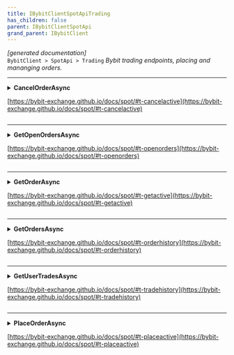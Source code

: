 ```yaml
---
title: IBybitClientSpotApiTrading
has_children: false
parent: IBybitClientSpotApi
grand_parent: IBybitClient
---
```

*[generated documentation]*  
`BybitClient > SpotApi > Trading`
*Bybit trading endpoints, placing and mananging orders.*
  

***

<details>
<summary>
<b>CancelOrderAsync</b>  

[https://bybit-exchange.github.io/docs/spot/#t-cancelactive](https://bybit-exchange.github.io/docs/spot/#t-cancelactive)  
</summary>
<p>

```C#  
Task<WebCallResult<BybitSpotOrderPlaced>> CancelOrderAsync([Optional] long? orderId, [Optional] string? clientOrderId, [Optional] long? receiveWindow, [Optional] CancellationToken ct);  
```  

|Parameter|Description|
|---|---|
|`orderId`|The order id|
|`clientOrderId`|The client order id|
|`receiveWindow`|The receive window for which this request is active. When the request takes longer than this to complete the server will reject the request|
|`ct`|Cancellation token|

*Cancel an active order. Either orderId or clientOrderId should be provided*  

</p>
</details>

***

<details>
<summary>
<b>GetOpenOrdersAsync</b>  

[https://bybit-exchange.github.io/docs/spot/#t-openorders](https://bybit-exchange.github.io/docs/spot/#t-openorders)  
</summary>
<p>

```C#  
Task<WebCallResult<IEnumerable<BybitSpotOrder>>> GetOpenOrdersAsync([Optional] string? symbol, [Optional] long? orderId, [Optional] int? limit, [Optional] long? receiveWindow, [Optional] CancellationToken ct);  
```  

|Parameter|Description|
|---|---|
|`symbol`|The symbol|
|`orderId`|Filter by order id, will only return orders with an orderId smaller than this|
|`limit`|Max amount of results|
|`receiveWindow`|The receive window for which this request is active. When the request takes longer than this to complete the server will reject the request|
|`ct`|Cancellation token|

*Get open orders*  

</p>
</details>

***

<details>
<summary>
<b>GetOrderAsync</b>  

[https://bybit-exchange.github.io/docs/spot/#t-getactive](https://bybit-exchange.github.io/docs/spot/#t-getactive)  
</summary>
<p>

```C#  
Task<WebCallResult<BybitSpotOrder>> GetOrderAsync([Optional] long? orderId, [Optional] string? clientOrderId, [Optional] long? receiveWindow, [Optional] CancellationToken ct);  
```  

|Parameter|Description|
|---|---|
|`orderId`|The id of the order|
|`clientOrderId`|The client order id|
|`receiveWindow`|The receive window for which this request is active. When the request takes longer than this to complete the server will reject the request|
|`ct`|Cancellation token|

*Get order, either orderId or clientOrderId should be provided*  

</p>
</details>

***

<details>
<summary>
<b>GetOrdersAsync</b>  

[https://bybit-exchange.github.io/docs/spot/#t-orderhistory](https://bybit-exchange.github.io/docs/spot/#t-orderhistory)  
</summary>
<p>

```C#  
Task<WebCallResult<IEnumerable<BybitSpotOrder>>> GetOrdersAsync([Optional] string? symbol, [Optional] long? orderId, [Optional] int? limit, [Optional] long? receiveWindow, [Optional] CancellationToken ct);  
```  

|Parameter|Description|
|---|---|
|`symbol`|Filter by symbol|
|`orderId`|Filter by order id, will only return orders with an orderId smaller than this|
|`limit`|Max amount of results|
|`receiveWindow`|The receive window for which this request is active. When the request takes longer than this to complete the server will reject the request|
|`ct`|Cancellation token|

*Get orders*  

</p>
</details>

***

<details>
<summary>
<b>GetUserTradesAsync</b>  

[https://bybit-exchange.github.io/docs/spot/#t-tradehistory](https://bybit-exchange.github.io/docs/spot/#t-tradehistory)  
</summary>
<p>

```C#  
Task<WebCallResult<IEnumerable<BybitSpotUserTrade>>> GetUserTradesAsync([Optional] string? symbol, [Optional] long? fromId, [Optional] long? toId, [Optional] int? limit, [Optional] long? receiveWindow, [Optional] CancellationToken ct);  
```  

|Parameter|Description|
|---|---|
|`symbol`|Filter by symbol|
|`fromId`|Filter by start id|
|`toId`|Filter by end id|
|`limit`|Max amount of results|
|`receiveWindow`|The receive window for which this request is active. When the request takes longer than this to complete the server will reject the request|
|`ct`|Cancellation token|

*Get user trade history*  

</p>
</details>

***

<details>
<summary>
<b>PlaceOrderAsync</b>  

[https://bybit-exchange.github.io/docs/spot/#t-placeactive](https://bybit-exchange.github.io/docs/spot/#t-placeactive)  
</summary>
<p>

```C#  
Task<WebCallResult<BybitSpotOrderPlaced>> PlaceOrderAsync(string symbol, OrderSide side, OrderType type, decimal quantity, [Optional] decimal? price, [Optional] TimeInForce? timeInForce, [Optional] string? clientOrderId, [Optional] long? receiveWindow, [Optional] CancellationToken ct);  
```  

|Parameter|Description|
|---|---|
|`symbol`|The symbol|
|`side`|Order side|
|`type`|Order type|
|`quantity`|Quantity of the order. Note that for market buy orders this is the quantity of quote asset, otherwise it's in base asset|
|`price`|Price|
|`timeInForce`|Time in force|
|`clientOrderId`|Client order id|
|`receiveWindow`|The receive window for which this request is active. When the request takes longer than this to complete the server will reject the request|
|`ct`|Cancellation token|

*Place a new order*  

</p>
</details>
